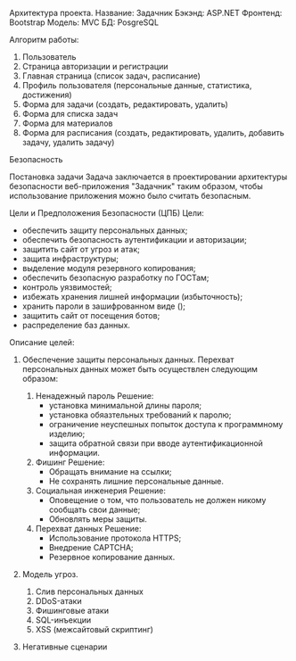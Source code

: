 
Архитектура проекта.
Название: Задачник
Бэкэнд: ASP.NET
Фронтенд: Bootstrap
Модель: MVC
БД: PosgreSQL

Алгоритм работы:
1. Пользователь 
2. Страница авторизации и регистрации
3. Главная страница (список задач, расписание)
4. Профиль пользователя (персональные данные, статистика, достижения)
5. Форма для задачи (создать, редактировать, удалить)
6. Форма для списка задач
7. Форма для материалов
8. Форма для расписания (создать, редактировать, удалить, добавить задачу, удалить задачу)

Безопасность 

Постановка задачи
Задача заключается в проектировании архитектуры безопасности веб-приложения "Задачник" таким образом, чтобы использование приложения можно было считать безопасным.

Цели и Предположения Безопасности (ЦПБ)
Цели:
 - обеспечить защиту персональных данных;
 - обеспечить безопасность аутентификации и авторизации;
 - защитить сайт от угроз и атак;
 - защита инфраструктуры;
 - выделение модуля резервного копирования;
 - обеспечить безопасную разработку по ГОСТам;
 - контроль уязвимостей;
 - избежать хранения лишней информации (избыточность);
 - хранить пароли в зашифрованном виде ();
 - защитить сайт от посещения ботов;
 - распределение баз данных.


Описание целей:
1. Обеспечение защиты персональных данных.
   Перехват персональных данных может быть осуществлен следующим образом:
     1) Ненадежный пароль
        Решение:
        - установка минимальной длины пароля;
        - установка обяазтельных требований к паролю;
        - ограничение неуспешных попыток доступа к программному изделию;
        - защита обратной связи при вводе аутентификационной информации.
      2) Фишинг
         Решение:
         - Обращать внимание на ссылки;
         - Не сохранять лишние персональные данные.
      3) Социальная инженерия
         Решение:
         - Оповещение о том, что пользователь не должен никому сообщать свои данные;
         - Обновлять меры защиты.
      4) Перехват данных
         Решение:
         - Использование протокола HTTPS;
         - Внедрение CAPTCHA;
         - Резервное копирование данных.

 2. Модель угроз.
    1) Слив персональных данных
    2) DDoS-атаки
    3) Фишинговые атаки
    4) SQL-инъекции
    5) XSS (межсайтовый скриптинг)

  3. Негативные сценарии
   
   

   
